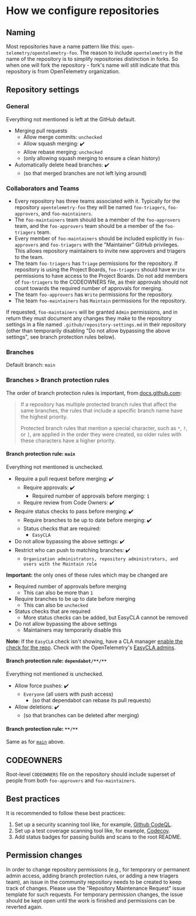 # How we configure repositories

## Naming

Most repositories have a name pattern like this:
`open-telemetry/opentelemetry-foo`. The reason to include `opentelemetry` in the
name of the repository is to simplify repositories distinction in forks. So when
one will fork the repository - fork's name will still indicate that this
repository is from OpenTelemetry organization.

## Repository settings

### General

Everything not mentioned is left at the GitHub default.

* Merging pull requests
  * Allow merge commits: `unchecked`
  * Allow squash merging: :heavy_check_mark:
  * Allow rebase merging: `unchecked`
  * (only allowing squash merging to ensure a clean history)
* Automatically delete head branches: :heavy_check_mark:
  * (so that merged branches are not left lying around)

### Collaborators and Teams

* Every repository has three teams associated with it. Typically for the
  repository `opentelemetry-foo` they will be named `foo-triagers`, `foo-approvers`,
  and `foo-maintainers`.
* The `foo-maintainers` team should be a member of the `foo-approvers` team,
  and the `foo-approvers` team should be a member of the `foo-triagers` team.
* Every member of `foo-maintainers` should be included explicitly in `foo-approvers`
  and `foo-triagers` with the "Maintainer" GitHub privileges. This allows
  repository maintainers to invite new approvers and triagers to the team.
* The team `foo-triagers` has `Triage` permissions for the repository. If repository
  is using the Project Boards, `foo-triagers` should have `Write` permissions to
  have access to the Project Boards. Do not add members of `foo-triagers` to
  the CODEOWNERS file, as their approvals should not count towards the required
  number of approvals for merging.
* The team `foo-approvers` has `Write` permissions for the repository.
* The team `foo-maintainers` has `Maintain` permissions for the repository.

If requested, `foo-maintainers` will be granted `Admin` permissions, and in return
they must document any changes they make to the repository settings in a file named
`.github/repository-settings.md` in their repository (other than temporarily
disabling "Do not allow bypassing the above settings", see branch protection rules
below).

### Branches

Default branch: `main`

### Branches > Branch protection rules

The order of branch protection rules is important, from [docs.github.com](https://docs.github.com/en/repositories/configuring-branches-and-merges-in-your-repository/defining-the-mergeability-of-pull-requests/managing-a-branch-protection-rule#about-branch-protection-rules):

> If a repository has multiple protected branch rules that affect the same branches, the rules that include a specific branch name have the highest priority.
>
> Protected branch rules that mention a special character, such as `*`, `?`, or `]`, are applied in the order they were created, so older rules with these characters have a higher priority.

#### Branch protection rule: `main`

Everything not mentioned is unchecked.

* Require a pull request before merging: :heavy_check_mark:
  * Require approvals: :heavy_check_mark:
    * Required number of approvals before merging: `1`
  * Require review from Code Owners: :heavy_check_mark:
* Require status checks to pass before merging: :heavy_check_mark:
  * Require branches to be up to date before merging: :heavy_check_mark:
  * Status checks that are required:
    * `EasyCLA`
* Do not allow bypassing the above settings: :heavy_check_mark:
* Restrict who can push to matching branches: :heavy_check_mark:
  * `Organization administrators, repository administrators, and users with the Maintain role`

**Important:** the only ones of these rules which may be changed are
* Required number of approvals before merging
  * This can also be more than `1`
* Require branches to be up to date before merging
  * This can also be `unchecked`
* Status checks that are required
  * More status checks can be added, but EasyCLA cannot be removed
* Do not allow bypassing the above settings
  * Maintainers may temporarily disable this

**Note:** If the `EasyCLA` check isn't showing, have a CLA manager
[enable the check for the repo](https://project.lfcla.com/#/project/a0941000002wBz4AAE/cla).
Check with the OpenTelemetry's [EasyCLA admins](../assets.md#easy-cla).

#### Branch protection rule: `dependabot/**/**`

Everything not mentioned is unchecked.

* Allow force pushes: :heavy_check_mark:
  * `Everyone` (all users with push access)
    * (so that dependabot can rebase its pull requests)
* Allow deletions: :heavy_check_mark:
  * (so that branches can be deleted after merging)

#### Branch protection rule: `**/**`

Same as for [`main`](#branch-protection-rule-main) above.

## CODEOWNERS

Root-level `CODEOWNERS` file on the repository should include superset of
people from both `foo-approvers` and `foo-maintainers`.

## Best practices

It is recommended to follow these best practices:

1. Set up a security scanning tool like, for example, [Github CodeQL](https://docs.github.com/en/code-security/secure-coding/automatically-scanning-your-code-for-vulnerabilities-and-errors/configuring-code-scanning).
2. Set up a test coverage scanning tool like, for example, [Codecov](https://codecov.io/).
3. Add status badges for passing builds and scans to the root README.

## Permission changes

In order to change repository permissions (e.g., for temporary or permanent admin access,
adding branch protection rules, or adding a new triagers team),
an issue in the community repository needs to be created to keep track of changes.
Please use the "Repository Maintenance Request" issue template for such requests.
For temporary permission changes, the issue should be kept open until the work is finished and permissions can be reverted again.
